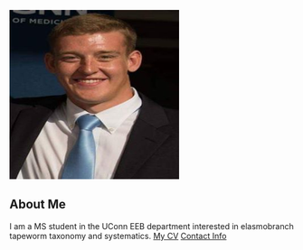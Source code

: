 ![Image of Douglas](images/headshot.jpg
"Douglas Stephan")
## About Me
I am a MS student in the UConn EEB department
interested in elasmobranch tapeworm taxonomy and systematics.
[My CV](PDFs/Doug.pdf)
[Contact Info](contact-info.md)
